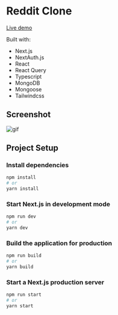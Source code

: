 # Reddit Clone

[Live demo](https://reddit-clone.alkimcaner.com/)

Built with:

- Next.js
- NextAuth.js
- React
- React Query
- Typescript
- MongoDB
- Mongoose
- Tailwindcss

## Screenshot

![gif](https://github.com/alkimcaner/portfolio/blob/main/public/assets/reddit.jpg)

## Project Setup

### Install dependencies

```bash
npm install
# or
yarn install
```

### Start Next.js in development mode

```bash
npm run dev
# or
yarn dev
```

### Build the application for production

```bash
npm run build
# or
yarn build
```

### Start a Next.js production server

```bash
npm run start
# or
yarn start
```

